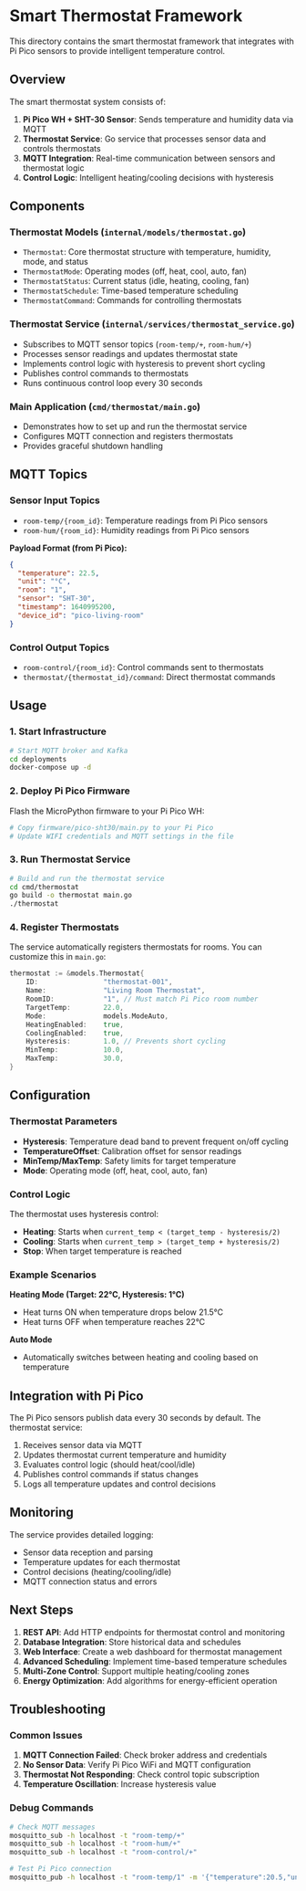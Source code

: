 # Smart Thermostat Framework

This directory contains the smart thermostat framework that integrates with Pi Pico sensors to provide intelligent temperature control.

## Overview

The smart thermostat system consists of:

1. **Pi Pico WH + SHT-30 Sensor**: Sends temperature and humidity data via MQTT
2. **Thermostat Service**: Go service that processes sensor data and controls thermostats
3. **MQTT Integration**: Real-time communication between sensors and thermostat logic
4. **Control Logic**: Intelligent heating/cooling decisions with hysteresis

## Components

### Thermostat Models (`internal/models/thermostat.go`)

- `Thermostat`: Core thermostat structure with temperature, humidity, mode, and status
- `ThermostatMode`: Operating modes (off, heat, cool, auto, fan)
- `ThermostatStatus`: Current status (idle, heating, cooling, fan)
- `ThermostatSchedule`: Time-based temperature scheduling
- `ThermostatCommand`: Commands for controlling thermostats

### Thermostat Service (`internal/services/thermostat_service.go`)

- Subscribes to MQTT sensor topics (`room-temp/+`, `room-hum/+`)
- Processes sensor readings and updates thermostat state
- Implements control logic with hysteresis to prevent short cycling
- Publishes control commands to thermostats
- Runs continuous control loop every 30 seconds

### Main Application (`cmd/thermostat/main.go`)

- Demonstrates how to set up and run the thermostat service
- Configures MQTT connection and registers thermostats
- Provides graceful shutdown handling

## MQTT Topics

### Sensor Input Topics
- `room-temp/{room_id}`: Temperature readings from Pi Pico sensors
- `room-hum/{room_id}`: Humidity readings from Pi Pico sensors

**Payload Format (from Pi Pico):**
```json
{
  "temperature": 22.5,
  "unit": "°C",
  "room": "1",
  "sensor": "SHT-30",
  "timestamp": 1640995200,
  "device_id": "pico-living-room"
}
```

### Control Output Topics
- `room-control/{room_id}`: Control commands sent to thermostats
- `thermostat/{thermostat_id}/command`: Direct thermostat commands

## Usage

### 1. Start Infrastructure

```bash
# Start MQTT broker and Kafka
cd deployments
docker-compose up -d
```

### 2. Deploy Pi Pico Firmware

Flash the MicroPython firmware to your Pi Pico WH:
```bash
# Copy firmware/pico-sht30/main.py to your Pi Pico
# Update WIFI credentials and MQTT settings in the file
```

### 3. Run Thermostat Service

```bash
# Build and run the thermostat service
cd cmd/thermostat
go build -o thermostat main.go
./thermostat
```

### 4. Register Thermostats

The service automatically registers thermostats for rooms. You can customize this in `main.go`:

```go
thermostat := &models.Thermostat{
    ID:                "thermostat-001",
    Name:              "Living Room Thermostat",
    RoomID:            "1", // Must match Pi Pico room number
    TargetTemp:        22.0,
    Mode:              models.ModeAuto,
    HeatingEnabled:    true,
    CoolingEnabled:    true,
    Hysteresis:        1.0, // Prevents short cycling
    MinTemp:           10.0,
    MaxTemp:           30.0,
}
```

## Configuration

### Thermostat Parameters

- **Hysteresis**: Temperature dead band to prevent frequent on/off cycling
- **TemperatureOffset**: Calibration offset for sensor readings
- **MinTemp/MaxTemp**: Safety limits for target temperature
- **Mode**: Operating mode (off, heat, cool, auto, fan)

### Control Logic

The thermostat uses hysteresis control:
- **Heating**: Starts when `current_temp < (target_temp - hysteresis/2)`
- **Cooling**: Starts when `current_temp > (target_temp + hysteresis/2)`
- **Stop**: When target temperature is reached

### Example Scenarios

**Heating Mode (Target: 22°C, Hysteresis: 1°C)**
- Heat turns ON when temperature drops below 21.5°C
- Heat turns OFF when temperature reaches 22°C

**Auto Mode**
- Automatically switches between heating and cooling based on temperature

## Integration with Pi Pico

The Pi Pico sensors publish data every 30 seconds by default. The thermostat service:

1. Receives sensor data via MQTT
2. Updates thermostat current temperature and humidity
3. Evaluates control logic (should heat/cool/idle)
4. Publishes control commands if status changes
5. Logs all temperature updates and control decisions

## Monitoring

The service provides detailed logging:
- Sensor data reception and parsing
- Temperature updates for each thermostat
- Control decisions (heating/cooling/idle)
- MQTT connection status and errors

## Next Steps

1. **REST API**: Add HTTP endpoints for thermostat control and monitoring
2. **Database Integration**: Store historical data and schedules
3. **Web Interface**: Create a web dashboard for thermostat management
4. **Advanced Scheduling**: Implement time-based temperature schedules
5. **Multi-Zone Control**: Support multiple heating/cooling zones
6. **Energy Optimization**: Add algorithms for energy-efficient operation

## Troubleshooting

### Common Issues

1. **MQTT Connection Failed**: Check broker address and credentials
2. **No Sensor Data**: Verify Pi Pico WiFi and MQTT configuration
3. **Thermostat Not Responding**: Check control topic subscription
4. **Temperature Oscillation**: Increase hysteresis value

### Debug Commands

```bash
# Check MQTT messages
mosquitto_sub -h localhost -t "room-temp/+"
mosquitto_sub -h localhost -t "room-hum/+"
mosquitto_sub -h localhost -t "room-control/+"

# Test Pi Pico connection
mosquitto_pub -h localhost -t "room-temp/1" -m '{"temperature":20.5,"unit":"°C","room":"1","sensor":"SHT-30","timestamp":1640995200,"device_id":"test"}'
```
